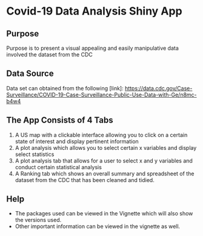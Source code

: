 # Covid-19 Data Analysis Shiny App

## Purpose 
Purpose is to present a visual appealing and easily manipulative data involved the dataset from the CDC

## Data Source 
Data set can obtained from the following [link]: https://data.cdc.gov/Case-Surveillance/COVID-19-Case-Surveillance-Public-Use-Data-with-Ge/n8mc-b4w4

## The App Consists of 4 Tabs
1. A US map with a clickable interface allowing you to click on a certain state of interest and display pertinent information
2. A plot analysis which allows you to select certain x variables and display select statistics
3. A plot analysis tab that allows for a user to select x and y variables and conduct certain statistical analysis
4. A Ranking tab which shows an overall summary and spreadsheet of the dataset from the CDC that has been cleaned and tidied. 

## Help
- The packages used can be viewed in the Vignette which will also show the versions used.
- Other important information can be viewed in the vignette as well. 


